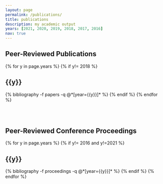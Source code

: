 ```yaml
---
layout: page
permalink: /publications/
title: publications
description: my academic output
years: [2021, 2020, 2019, 2018, 2017, 2016]
nav: true
---
```


<div class="publications">
<h2>Peer-Reviewed Publications</h2>
{% for y in page.years %}
    {% if y!= 2018 %}
  <h2 class="year">{{y}}</h2>
  {% bibliography -f papers -q @*[year={{y}}]* %}
    {% endif %}
{% endfor %}
</div>

<br><br>


<div class="publications">
<h2>Peer-Reviewed Conference Proceedings</h2>
{% for y in page.years %}
     {% if y!= 2016 and y!=2021 %}
  <h2 class="year">{{y}}</h2>
  {% bibliography -f proceedings -q @*[year={{y}}]* %}
     {% endif %}
{% endfor %}
</div>

